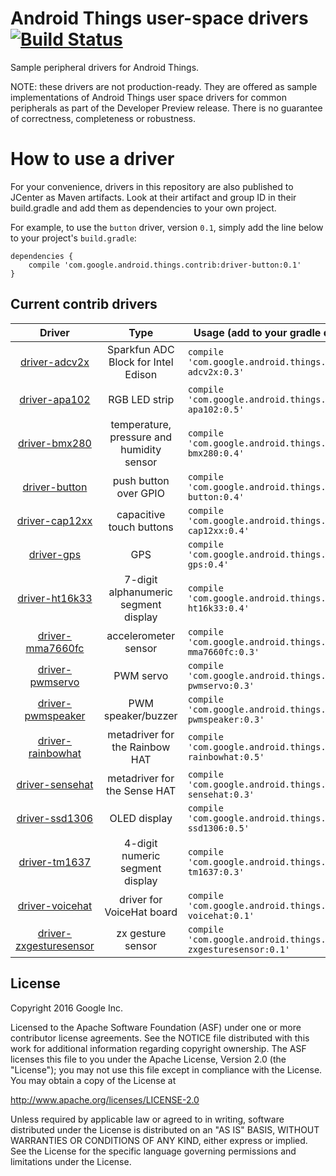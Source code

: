 Android Things user-space drivers [![Build Status](https://travis-ci.org/androidthings/contrib-drivers.svg?branch=master)](https://travis-ci.org/androidthings/contrib-drivers) 
=================================

Sample peripheral drivers for Android Things.

NOTE: these drivers are not production-ready. They are offered as sample
implementations of Android Things user space drivers for common peripherals
as part of the Developer Preview release. There is no guarantee
of correctness, completeness or robustness.


How to use a driver
===================

For your convenience, drivers in this repository are also published to JCenter
as Maven artifacts. Look at their artifact and group ID in their build.gradle
and add them as dependencies to your own project.

For example, to use the `button` driver, version `0.1`, simply add the line
below to your project's `build.gradle`:


```
dependencies {
    compile 'com.google.android.things.contrib:driver-button:0.1'
}
```


Current contrib drivers
-----------------------

<!-- DRIVER_LIST_START -->
Driver | Type | Usage (add to your gradle dependencies) | Note
:---:|:---:| --- | ---
[driver-adcv2x](adcv2x) | Sparkfun ADC Block for Intel Edison | `compile 'com.google.android.things.contrib:driver-adcv2x:0.3'` |  [changelog](adcv2x/CHANGELOG.md)
[driver-apa102](apa102) | RGB LED strip | `compile 'com.google.android.things.contrib:driver-apa102:0.5'` | [sample](https://github.com/androidthings/drivers-samples/tree/master/apa102) [changelog](apa102/CHANGELOG.md)
[driver-bmx280](bmx280) | temperature, pressure and humidity sensor | `compile 'com.google.android.things.contrib:driver-bmx280:0.4'` | [sample](https://github.com/androidthings/drivers-samples/tree/master/bmx280) [changelog](bmx280/CHANGELOG.md)
[driver-button](button) | push button over GPIO | `compile 'com.google.android.things.contrib:driver-button:0.4'` | [sample](https://github.com/androidthings/sample-button) [changelog](button/CHANGELOG.md)
[driver-cap12xx](cap12xx) | capacitive touch buttons | `compile 'com.google.android.things.contrib:driver-cap12xx:0.4'` | [sample](https://github.com/androidthings/drivers-samples/tree/master/cap12xx) [changelog](cap12xx/CHANGELOG.md)
[driver-gps](gps) | GPS | `compile 'com.google.android.things.contrib:driver-gps:0.4'` | [sample](https://github.com/androidthings/drivers-samples/tree/master/gps) [changelog](gps/CHANGELOG.md)
[driver-ht16k33](ht16k33) | 7-digit alphanumeric segment display | `compile 'com.google.android.things.contrib:driver-ht16k33:0.4'` | [sample](https://github.com/androidthings/drivers-samples/tree/master/ht16k33) [changelog](ht16k33/CHANGELOG.md)
[driver-mma7660fc](mma7660fc) | accelerometer sensor | `compile 'com.google.android.things.contrib:driver-mma7660fc:0.3'` | [sample](https://github.com/androidthings/drivers-samples/tree/master/mma7660fc) [changelog](mma7660fc/CHANGELOG.md)
[driver-pwmservo](pwmservo) | PWM servo | `compile 'com.google.android.things.contrib:driver-pwmservo:0.3'` | [sample](https://github.com/androidthings/drivers-samples/tree/master/pwmservo) [changelog](pwmservo/CHANGELOG.md)
[driver-pwmspeaker](pwmspeaker) | PWM speaker/buzzer | `compile 'com.google.android.things.contrib:driver-pwmspeaker:0.3'` | [sample](https://github.com/androidthings/drivers-samples/tree/master/pwmspeaker) [changelog](pwmspeaker/CHANGELOG.md)
[driver-rainbowhat](rainbowhat) | metadriver for the Rainbow HAT | `compile 'com.google.android.things.contrib:driver-rainbowhat:0.5'` | [sample](https://github.com/androidthings/weatherstation) [changelog](rainbowhat/CHANGELOG.md)
[driver-sensehat](sensehat) | metadriver for the Sense HAT | `compile 'com.google.android.things.contrib:driver-sensehat:0.3'` |  [changelog](sensehat/CHANGELOG.md)
[driver-ssd1306](ssd1306) | OLED display | `compile 'com.google.android.things.contrib:driver-ssd1306:0.5'` | [sample](https://github.com/androidthings/drivers-samples/tree/master/ssd1306) [changelog](ssd1306/CHANGELOG.md)
[driver-tm1637](tm1637) | 4-digit numeric segment display | `compile 'com.google.android.things.contrib:driver-tm1637:0.3'` | [sample](https://github.com/androidthings/drivers-samples/tree/master/tm1637) [changelog](tm1637/CHANGELOG.md)
[driver-voicehat](voicehat) | driver for VoiceHat board | `compile 'com.google.android.things.contrib:driver-voicehat:0.1'` | [sample](https://github.com/androidthings/sample-googleassistant) [changelog](voicehat/CHANGELOG.md)
[driver-zxgesturesensor](zxgesturesensor) | zx gesture sensor | `compile 'com.google.android.things.contrib:driver-zxgesturesensor:0.1'` |  [changelog](zxgesturesensor/CHANGELOG.md)
<!-- DRIVER_LIST_END -->

License
-------

Copyright 2016 Google Inc.

Licensed to the Apache Software Foundation (ASF) under one or more contributor
license agreements.  See the NOTICE file distributed with this work for
additional information regarding copyright ownership.  The ASF licenses this
file to you under the Apache License, Version 2.0 (the "License"); you may not
use this file except in compliance with the License.  You may obtain a copy of
the License at

  http://www.apache.org/licenses/LICENSE-2.0

Unless required by applicable law or agreed to in writing, software
distributed under the License is distributed on an "AS IS" BASIS, WITHOUT
WARRANTIES OR CONDITIONS OF ANY KIND, either express or implied.  See the
License for the specific language governing permissions and limitations under
the License.
